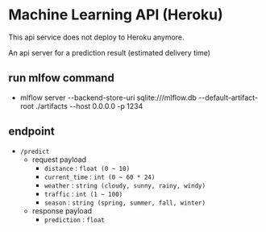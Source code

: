 # Machine Learning API (Heroku)

This api service does not deploy to Heroku anymore.

An api server for a prediction result (estimated delivery time)

## run mlfow command

- mlflow server --backend-store-uri sqlite:///mlflow.db --default-artifact-root ./artifacts --host 0.0.0.0 -p 1234

## endpoint

- `/predict`
  - request payload
    - `distance` : `float (0 ~ 10)`
    - `current_time` : `int (0 ~ 60 * 24)`
    - `weather` : `string (cloudy, sunny, rainy, windy)`
    - `traffic` : `int (1 ~ 100)`
    - `season` : `string (spring, summer, fall, winter)`
  - response payload
    - `prediction` : `float`
